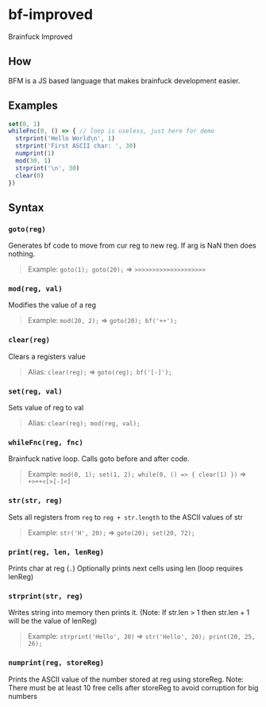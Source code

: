# bf-improved

Brainfuck Improved

## How

BFM is a JS based language that makes brainfuck development easier.

## Examples

```js
set(0, 1)
whileFnc(0, () => { // loop is useless, just here for demo
  strprint('Hello World\n', 1)
  strprint('First ASCII char: ', 30)
  numprint(1)
  mod(30, 1)
  strprint('\n', 30)
  clear(0)
})
```

## Syntax

### `goto(reg)`

Generates bf code to move from cur reg to new reg. If arg is NaN then does nothing.
> Example: `goto(1); goto(20);` => `>>>>>>>>>>>>>>>>>>>>`

### `mod(reg, val)`

Modifies the value of a reg
> Example: `mod(20, 2);` => `goto(20); bf('++');`

### `clear(reg)`

Clears a registers value
> Alias: `clear(reg);` => `goto(reg); bf('[-]');`

### `set(reg, val)`

Sets value of reg to val
> Alias: `clear(reg); mod(reg, val);`

### `whileFnc(reg, fnc)`

Brainfuck native loop. Calls goto before and after code.
> Example: `mod(0, 1); set(1, 2); while(0, () => { clear(1) })` => `+>++<[>[-]<]`

### `str(str, reg)`

Sets all registers from `reg` to `reg + str.length` to the ASCII values of str
> Example: `str('H', 20);` => `goto(20); set(20, 72);`

### `print(reg, len, lenReg)`

Prints char at reg (`.`)
Optionally prints next cells using len (loop requires lenReg)

### `strprint(str, reg)`

Writes string into memory then prints it. (Note: If str.len > 1 then str.len + 1 will be the value of lenReg)
> Example: `strprint('Hello', 20)` => `str('Hello', 20); print(20, 25, 26);`

### `numprint(reg, storeReg)`

Prints the ASCII value of the number stored at reg using storeReg.
Note: There must be at least 10 free cells after storeReg to avoid corruption for big numbers

